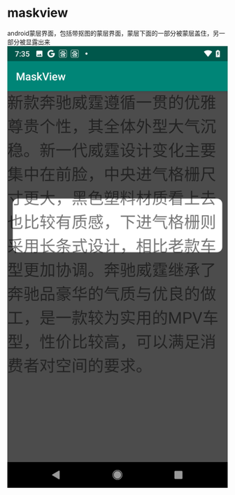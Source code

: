 # maskview
android蒙层界面，包括带抠图的蒙层界面，蒙层下面的一部分被蒙层盖住，另一部分被显露出来
![](https://github.com/tingzi/maskview/blob/master/readme/maskviewexample.png?raw=true)
